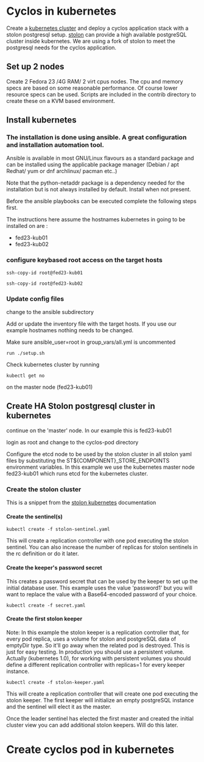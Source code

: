# Cyclos in kubernetes

Create a [kubernetes cluster](http://kubernetes.io/docs/user-guide/) and deploy a cyclos application stack with a stolon postgresql setup.
[stolon](https://github.com/gitpveck/stolon/tree/master/examples/kubernetes) can provide a high available postgreSQL cluster inside kubernetes.
We are using a fork of stolon to meet the postgresql needs for the cyclos application.

## Set up 2 nodes 

Create 2 Fedora 23 /4G RAM/ 2 virt cpus nodes. The cpu and memory specs are based on some reasonable performance. Of course lower resource specs can be used.
Scripts are included in the contrib directory to create these on a KVM based environment. 

## Install kubernetes

### The installation is done using ansible. A great configuration and installation automation tool.

Ansible is available in most GNU/Linux flavours as a standard package and can be installed using the applicable package manager (Debian / apt  Redhat/ yum or dnf archlinux/ pacman etc..)

Note that the python-netaddr package is a dependency needed for the installation but is not always installed by default. Install when not present.

Before the ansible playbooks can be executed complete the following steps first.

The instructions here assume the hostnames kubernetes in going to be installed on are : 

* fed23-kub01
* fed23-kub02


### configure keybased root access on the target hosts

```
ssh-copy-id root@fed23-kub01
```

```
ssh-copy-id root@fed23-kub02
```

### Update config files

change to the ansible subdirectory

Add or update the inventory file with the target hosts. If you use our example hostnames nothing needs to be changed.

Make sure ansible_user=root in group_vars/all.yml is uncommented

```
run ./setup.sh
```

Check kubernetes cluster by running 

```
kubectl get no
```

on the master node (fed23-kub01)


## Create HA Stolon postgresql cluster in kubernetes

continue on the 'master' node. In our example this is fed23-kub01

login as root and change to the cyclos-pod directory

Configure the etcd node to be used by the stolon cluster in all stolon yaml files by substituting the ST${COMPONENT}_STORE_ENDPOINTS environment variables.
In this example we use the kubernetes master node fed23-kub01 which runs etcd for the kubernetes cluster.

### Create the stolon cluster

This is a snippet from the [stolon kubernetes](https://github.com/gitpveck/stolon/tree/master/examples/kubernetes) documentation

#### Create the sentinel(s) 

```
kubectl create -f stolon-sentinel.yaml
```
This will create a replication controller with one pod executing the stolon sentinel. You can also increase the number of replicas for stolon sentinels in the rc definition or do it later.


#### Create the keeper's password secret

This creates a password secret that can be used by the keeper to set up the initial database user. This example uses the value 'password1' but you will want to replace the value with a Base64-encoded password of your choice.

```
kubectl create -f secret.yaml
```

#### Create the first stolon keeper

Note: In this example the stolon keeper is a replication controller that, for every pod replica, uses a volume for stolon and postgreSQL data of emptyDir type. So it'll go away when the related pod is destroyed. This is just for easy testing. In production you should use a persistent volume. Actually (kubernetes 1.0), for working with persistent volumes you should define a different replication controller with replicas=1 for every keeper instance.

```
kubectl create -f stolon-keeper.yaml
```

This will create a replication controller that will create one pod executing the stolon keeper. The first keeper will initialize an empty postgreSQL instance and the sentinel will elect it as the master.

Once the leader sentinel has elected the first master and created the initial cluster view you can add additional stolon keepers. Will do this later.

# Create cyclos pod in kubernetes
